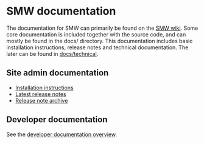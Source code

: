 # SMW documentation

The documentation for SMW can primarily be found on the [SMW wiki](https://semantic-mediawiki.org).
Some core documentation is included together with the source code, and can mostly be found in the
docs/ directory. This documentation includes basic installation instructions, release notes and
technical documentation. The later can be found in [docs/technical](technical/README/md).

## Site admin documentation

* [Installation instructions](INSTALL.md)
* [Latest release notes](RELEASE-NOTES.md)
* [Release note archive](releasenotes)

## Developer documentation

See the [developer documentation overview](technical/README.md).
